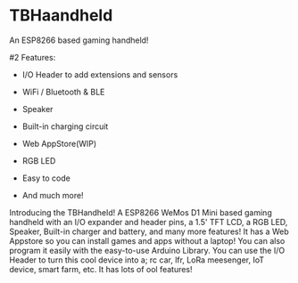 # TBHaandheld
An ESP8266 based gaming handheld!

#2 Features:

- I/O Header to add extensions and sensors

- WiFi / Bluetooth & BLE

- Speaker

- Built-in charging circuit

- Web AppStore(WIP)

- RGB LED

- Easy to code

- And much more!

Introducing the TBHandheld! A ESP8266 WeMos D1 Mini based gaming handheld with an I/O expander and header pins, a 1.5' TFT LCD, a RGB LED, Speaker, Built-in charger and battery, and many more features! It has a Web Appstore so you can install games and apps without a laptop! You can also program it easily with the easy-to-use Arduino Library. You can use the I/O Header to turn this cool device into a; rc car, lfr, LoRa meesenger, IoT device, smart farm, etc. It has lots of ool features!

